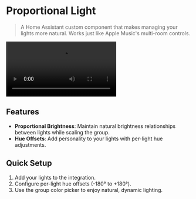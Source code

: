# Proportional Light

> A Home Assistant custom component that makes managing your lights more natural. Works just like Apple Music's multi-room controls.

![Demo](readme/demo.MP4)

## Features

- **Proportional Brightness**: Maintain natural brightness relationships between lights while scaling the group.
- **Hue Offsets**: Add personality to your lights with per-light hue adjustments.

## Quick Setup

1. Add your lights to the integration.
2. Configure per-light hue offsets (-180° to +180°).
3. Use the group color picker to enjoy natural, dynamic lighting.
